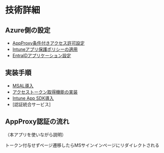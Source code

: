 # 技術詳細

## Azure側の設定

- [AppProxy条件付きアクセス許可設定](./proxy_ca_grant.md)
- [Intuneアプリ保護ポリシーの適用](./intune-app-protection-policy.md)
- [EntraIDアプリケーション設定](./entra-id-app.md)

## 実装手順

- [MSAL導入](./msal.md)
- [アクセストークン取得機能の実装](./acquire-token.md)
- [Intune App SDK導入](./intune-sdk.md)
- [認証統合サービス]

## AppProxy認証の流れ

（本アプリを使いながら説明）

トークン付与せずページ遷移したらMSサインインページにリダイレクトされる
